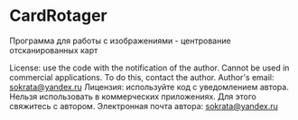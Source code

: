 # CardRotager
Программа для работы с изображениями - центрование отсканированных карт

﻿License: use the code with the notification of the author. Cannot be used in commercial applications. To do this, contact the author. Author's email: sokrata@yandex.ru
Лицензия: используйте код с уведомлением автора. Нельзя использовать в коммерческих приложениях. Для этого свяжитесь с автором. Электронная почта автора: sokrata@yandex.ru
